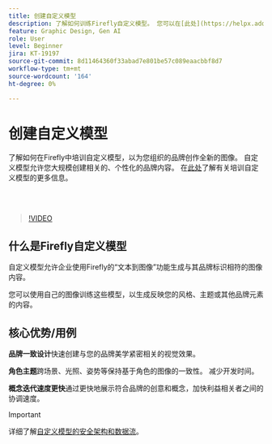 ```yaml
---
title: 创建自定义模型
description: 了解如何训练Firefly自定义模型。 您可以在[此处](https://helpx.adobe.com/firefly/web/work-with-enterprise-features/train-custom-models/custom-models-overview.html)阅读更多详细信息。
feature: Graphic Design, Gen AI
role: User
level: Beginner
jira: KT-19197
source-git-commit: 8d11464360f33abad7e801be57c089eaacbbf8d7
workflow-type: tm+mt
source-wordcount: '164'
ht-degree: 0%

---
```


# 创建自定义模型

了解如何在Firefly中培训自定义模型，以为您组织的品牌创作全新的图像。 自定义模型允许您大规模创建相关的、个性化的品牌内容。 在[此处](https://helpx.adobe.com/firefly/web/work-with-enterprise-features/train-custom-models/custom-models-overview.html)了解有关培训自定义模型的更多信息。

<br> 

>[!VIDEO](https://video.tv.adobe.com/v/3474931?quality=12&learn=on&hidetitle=true)

## 什么是Firefly自定义模型

自定义模型允许企业使用Firefly的“文本到图像”功能生成与其品牌标识相符的图像内容。

您可以使用自己的图像训练这些模型，以生成反映您的风格、主题或其他品牌元素的内容。

## 核心优势/用例

**品牌一致设计**&#x200B;快速创建与您的品牌美学紧密相关的视觉效果。

**角色主题**&#x200B;跨场景、光照、姿势等保持基于角色的图像的一致性。 减少开发时间。

**概念迭代速度更快**&#x200B;通过更快地展示符合品牌的创意和概念，加快利益相关者之间的协调速度。

>[!IMPORTANT]
>
>详细了解[自定义模型的安全架构和数据流](https://www.adobe.com/content/dam/cc/en/trust-center/ungated/whitepapers/creative-cloud/adobe-firefly-custom-models-security-fact-sheet.pdf)。
